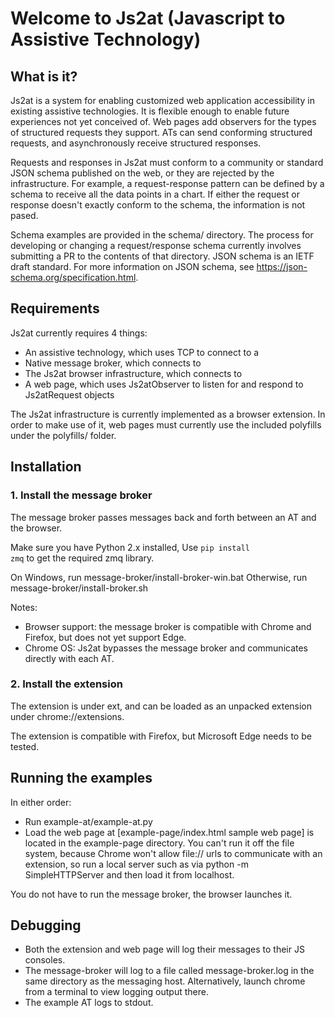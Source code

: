 # Welcome to Js2at (Javascript to Assistive Technology)

## What is it?

Js2at is a system for enabling customized web application accessibility in existing assistive technologies. It is flexible enough to enable future experiences not yet conceived of. Web pages add observers for the types of structured requests they support. ATs can send conforming structured requests, and asynchronously receive structured responses.

Requests and responses in Js2at must conform to a community or standard JSON schema published on the web, or they are rejected by the infrastructure. For example, a request-response pattern can be defined by a schema to receive all the data points in a chart. If either the request or response doesn't exactly conform to the schema, the information is not pased.

Schema examples are provided in the schema/ directory. The process for developing or changing a request/response schema currently involves submitting a PR to the contents of that directory. JSON schema is an IETF draft standard. For more information on JSON schema, see https://json-schema.org/specification.html.

## Requirements

Js2at currently requires 4 things:
- An assistive technology, which uses TCP to connect to a
- Native message broker, which connects to
- The Js2at browser infrastructure, which connects to
- A web page, which uses Js2atObserver to listen for and respond to Js2atRequest objects

The Js2at infrastructure is currently implemented as a browser extension. In order to make use of it, web pages must currently use the included polyfills under the polyfills/ folder.

## Installation

### 1. Install the message broker

The message broker passes messages back and forth between an AT and the browser.

Make sure you have Python 2.x installed, Use <code>pip install zmq</code> to get the required zmq library.

On Windows, run message-broker/install-broker-win.bat
Otherwise, run message-broker/install-broker.sh

Notes:
- Browser support: the message broker is compatible with Chrome and Firefox, but does not yet support Edge.
- Chrome OS: Js2at bypasses the message broker and communicates directly with each AT.

### 2. Install the extension

The extension is under ext, and can be loaded as an unpacked extension under
chrome://extensions.

The extension is compatible with Firefox, but Microsoft Edge needs to be tested.

## Running the examples

In either order:
- Run example-at/example-at.py
- Load the web page at [example-page/index.html sample web page] is located
in the example-page directory. You can't run it off the file system, because
Chrome won't allow file:// urls to communicate with an extension, so run a
local server such as
via python -m SimpleHTTPServer and then load it from localhost.

You do not have to run the message broker, the browser launches it.

## Debugging

- Both the extension and web page will log their messages to their JS consoles.
- The message-broker will log to a file called
message-broker.log in the same directory as the messaging host.
Alternatively, launch chrome from a terminal to view logging output there.
- The example AT logs to stdout.


